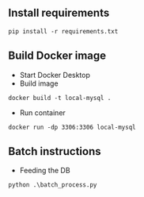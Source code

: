 ## Install requirements
``` batch
pip install -r requirements.txt
```

## Build Docker image
- Start Docker Desktop
- Build image
``` batch
docker build -t local-mysql .
```
- Run container
``` batch
docker run -dp 3306:3306 local-mysql
```

## Batch instructions
- Feeding the DB 
``` batch
python .\batch_process.py
```